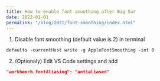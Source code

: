 ```yaml
---
title: How to enable font smoothing after Big Sur
date: 2022-01-01
permalink: "/blog/2021/font-smoothing/index.html"
---
```


1. Disable font smoothing (default value is 2) in terminal

```shell
defaults -currentHost write -g AppleFontSmoothing -int 0
```

2. (Optionaly) Edit VS Code settings and add

```json
"workbench.fontAliasing": "antialiased"
```
